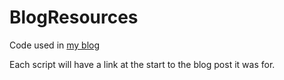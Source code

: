 # BlogResources
Code used in <a href="benjamin-parry.com">my blog</a>

Each script will have a link at the start to the blog post it was for.
